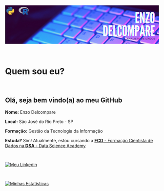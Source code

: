 ![Enzo Delcompare](/imagens/enzo_delcompare.jpeg)

<br>

# Quem sou eu?

<br>

## Olá, seja bem vindo(a) ao meu **GitHub**

**Nome:** Enzo Delcompare

**Local:** São José do Rio Preto - SP

**Formação:** Gestão da Tecnologia da Informação

**Estuda?** Sim! Atualmente, estou cursando a [**FCD** - Formação Cientista de Dados na **DSA** - Data Science Academy](https://www.datascienceacademy.com.br/pages/formacao-cientista-de-dados)

<br>

[![Meu Linkedin](https://img.shields.io/badge/LinkedIn--blue?style=for-the-badge&logo=linkedin&link=https://https://www.linkedin.com/in/lucasaraujo0255/&logoColor=white)](https://www.linkedin.com/in/enzodelcompare/)

<br>

[![Minhas Estatísticas](https://github-readme-stats.vercel.app/api?username=enzodelcompare&count_private=true&show_icons=true&theme=tokyonight)](https://github.com/anuraghazra/github-readme-stats&theme=dark)
